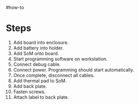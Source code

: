 #how-to 

# Steps

1. Add board into enclosure.
2. Add battery into holder.
3. Add SoM onto board.
4. Start programming software on workstation.
5. Connect debug cable.
6. Connect power. Programming should start automatically.
7. Once complete, disconnect all cables.
8. Add thermal pad to SoM.
9. Add back plate.
10. Fasten screws.
11. Attach label to back plate.
